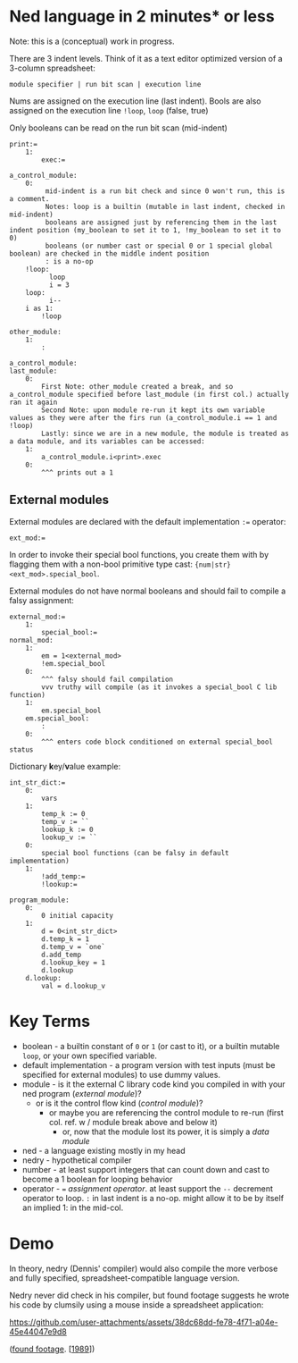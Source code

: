# Ned language in 2 minutes* or less

Note: this is a (conceptual) work in progress.

There are 3 indent levels. Think of it as a text editor optimized version of a 3-column spreadsheet:

`module specifier | run bit scan | execution line`

Nums are assigned on the execution line (last indent). Bools are also assigned on the execution line `!loop`, `loop` (false, true)

Only booleans can be read on the run bit scan (mid-indent)

```
print:=
    1:
        exec:=

a_control_module:
    0:
         mid-indent is a run bit check and since 0 won't run, this is a comment.
         Notes: loop is a builtin (mutable in last indent, checked in mid-indent)
         booleans are assigned just by referencing them in the last indent position (my_boolean to set it to 1, !my_boolean to set it to 0)
         booleans (or number cast or special 0 or 1 special global boolean) are checked in the middle indent position
         : is a no-op
    !loop:
          loop
          i = 3
    loop:
          i--
    i as 1:
        !loop

other_module:
    1:
        :

a_control_module:
last_module:
    0:
        First Note: other_module created a break, and so a_control_module specified before last_module (in first col.) actually ran it again
        Second Note: upon module re-run it kept its own variable values as they were after the firs run (a_control_module.i == 1 and !loop)
        Lastly: since we are in a new module, the module is treated as a data module, and its variables can be accessed:
    1:
        a_control_module.i<print>.exec
    0:
        ^^^ prints out a 1
```

## External modules

External modules are declared with the default implementation `:=` operator:

```
ext_mod:=
```

In order to invoke their special bool functions, you create them with by flagging them with a non-bool primitive type cast: `{num|str}<ext_mod>.special_bool`.

External modules do not have normal booleans and should fail to compile a falsy assignment:

```
external_mod:=
    1:
        special_bool:=
normal_mod:
    1:
        em = 1<external_mod>
        !em.special_bool
    0:
        ^^^ falsy should fail compilation
        vvv truthy will compile (as it invokes a special_bool C lib function)
    1:
        em.special_bool
    em.special_bool:
        :
    0:
        ^^^ enters code block conditioned on external special_bool status
```

Dictionary **k**ey/**v**alue example:

```
int_str_dict:=
    0:
        vars
    1:
        temp_k := 0
        temp_v := ``
        lookup_k := 0
        lookup_v := ``
    0:
        special bool functions (can be falsy in default implementation)
    1:
        !add_temp:=
        !lookup:=

program_module:
    0:
        0 initial capacity
    1:
        d = 0<int_str_dict>
        d.temp_k = 1
        d.temp_v = `one`
        d.add_temp
        d.lookup_key = 1
        d.lookup
    d.lookup:
        val = d.lookup_v
```



# Key Terms

- boolean - a builtin constant of `0` or `1` (or cast to it), or a builtin mutable `loop`, or your own specified variable.
- default implementation - a program version with test inputs (must be specified for external modules) to use dummy values.
- module - is it the external C library code kind you compiled in with your ned program (_external module_)?
  - or is it the control flow kind (_control module_)?
    - or maybe you are referencing the control module to re-run (first col. ref. w / module break above and below it)
      - or, now that the module lost its power, it is simply a _data module_
- ned - a language existing mostly in my head
- nedry - hypothetical compiler
- number - at least support integers that can count down and cast to become a 1 boolean for looping behavior
- operator - `=` _assignment operator_. at least support the `--` decrement operator to loop. `:` in last indent is a no-op. might allow it to be by itself an implied 1: in the mid-col.

# Demo

In theory, nedry (Dennis' compiler) would also compile the more verbose and fully specified, spreadsheet-compatible language version.

Nedry never did check in his compiler, but found footage suggests he wrote his code by clumsily using a mouse inside a spreadsheet application:

https://github.com/user-attachments/assets/38dc68dd-fe78-4f71-a04e-45e44047e9d8

([found footage](access.mov). \[[1989](https://github.com/koreyhinton/ned/commit/6629ca96928220c64bd39279974d849b3cb7cc38)\])
